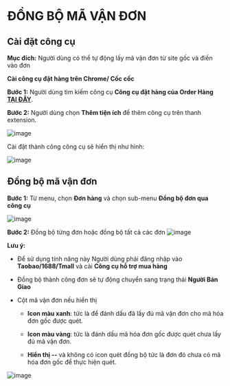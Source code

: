 # ĐỒNG BỘ MÃ VẬN ĐƠN
## Cài đặt công cụ 

**Mục đích:** Người dùng có thể tự động lấy mã vận đơn từ site gốc và điền vào đơn

**Cài công cụ đặt hàng trên Chrome/ Cốc cốc**

**Bước 1:** Người dùng tìm kiếm công cụ **Công cụ đặt hàng của Order Hàng** **[TẠI ĐÂY](https://chrome.google.com/webstore/detail/c%C3%B4ng-c%E1%BB%A5-mua-h%C3%A0ng-gobiz/fmknmegefdocamdggpdlcnippgjfelmn)**.

**Bước 2:** Người dùng chọn **Thêm tiện ích** để thêm công cụ trên thanh extension.

![image](https://user-images.githubusercontent.com/75475064/101884974-0d73eb80-3bcc-11eb-981e-cc3310db5e72.png)

Cài đặt thành công công cụ sẽ hiển thị như hình:

![image](https://user-images.githubusercontent.com/75475064/101885033-28def680-3bcc-11eb-9c8a-8d2561cf725d.png)

## Đồng bộ mã vận đơn

**Bước 1:** Từ menu, chọn **Đơn hàng** và chọn sub-menu **Đồng bộ đơn qua công cụ**

![image](https://user-images.githubusercontent.com/75475064/101885273-807d6200-3bcc-11eb-8eb5-3a7d28319a41.png)

**Bước 2:** Đồng bộ từng đơn hoặc đồng bộ tất cả các đơn
![image](https://user-images.githubusercontent.com/75475064/101885393-a99df280-3bcc-11eb-855d-08efea49775a.png)

**Lưu ý:**
* Để sử dụng tính năng này Người dùng phải đăng nhập vào **Taobao/1688/Tmall** và cài **Công cụ hỗ trợ mua hàng**

* Đồng bộ thành công đơn sẽ tự động chuyển sang trạng thái **Người Bán Giao**

* Cột mã vận đơn nếu hiển thị 

    - **Icon màu xanh**:  tức là để đánh dấu đã lấy đủ mã vận đơn cho mã hóa đơn gốc được quét.
    
    - **Icon màu vàng**: tức là đánh dấu mã hóa đơn gốc được quét chưa lấy đủ mã vận đơn.
    
    - **Hiển thị --** và không có icon quét đồng bộ tức là đơn đó chưa có mã hóa đơn gốc để thực hiện quét.

![image](https://user-images.githubusercontent.com/75475064/101885663-01d4f480-3bcd-11eb-925f-2c6d0a6ddc39.png)
